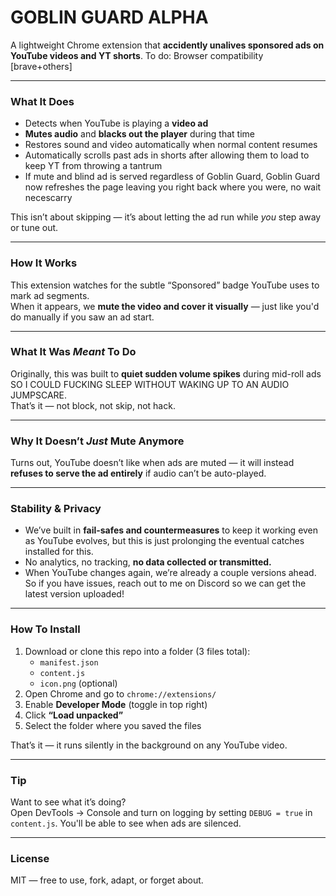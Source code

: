 # GOBLIN GUARD ALPHA

A lightweight Chrome extension that **accidently unalives sponsored ads on YouTube videos and YT shorts**. 
To do: Browser compatibility [brave+others]

---

###  What It Does

- Detects when YouTube is playing a **video ad**  
- **Mutes audio** and **blacks out the player** during that time  
- Restores sound and video automatically when normal content resumes  
- Automatically scrolls past ads in shorts after allowing them to load to keep YT from throwing a tantrum
- If mute and blind ad is served regardless of Goblin Guard, Goblin Guard now refreshes the page leaving you right back where you were, no wait necescarry

This isn’t about skipping — it’s about letting the ad run while *you* step away or tune out.

---

###  How It Works

This extension watches for the subtle “Sponsored” badge YouTube uses to mark ad segments.  
When it appears, we **mute the video and cover it visually** — just like you'd do manually if you saw an ad start.

---

###  What It Was *Meant* To Do

Originally, this was built to **quiet sudden volume spikes** during mid-roll ads SO I COULD FUCKING SLEEP WITHOUT WAKING UP TO AN AUDIO JUMPSCARE.  
That’s it — not block, not skip, not hack.

---

###  Why It Doesn’t *Just* Mute Anymore

Turns out, YouTube doesn’t like when ads are muted — it will instead **refuses to serve the ad entirely** if audio can’t be auto-played.  

---

###  Stability & Privacy

- We’ve built in **fail-safes and countermeasures** to keep it working even as YouTube evolves, but this is just prolonging the eventual catches installed for this.
- No analytics, no tracking, **no data collected or transmitted.**
- When YouTube changes again, we’re already a couple versions ahead. So if you have issues, reach out to me on Discord so we can get the latest version uploaded!

---

###  How To Install

1. Download or clone this repo into a folder (3 files total):
   - `manifest.json`
   - `content.js`
   - `icon.png` (optional)
2. Open Chrome and go to `chrome://extensions/`
3. Enable **Developer Mode** (toggle in top right)
4. Click **“Load unpacked”**
5. Select the folder where you saved the files

That’s it — it runs silently in the background on any YouTube video.

---

###  Tip

Want to see what it’s doing?  
Open DevTools → Console and turn on logging by setting `DEBUG = true` in `content.js`. You'll be able to see when ads are silenced.

---

###  License

MIT — free to use, fork, adapt, or forget about.
